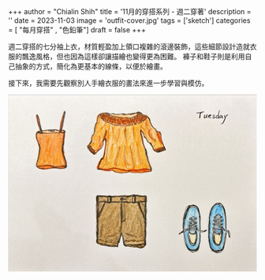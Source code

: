 +++
author = "Chialin Shih"
title = '11月的穿搭系列 - 週二穿著'
description = ''
date = 2023-11-03
image = 'outfit-cover.jpg'
tags = ['sketch']
categories = [ "每月穿搭" , "色鉛筆"]
draft = false
+++

週二穿搭的七分袖上衣，材質輕盈加上領口複雜的滾邊裝飾，這些細節設計造就衣服的飄逸風格，但也因為這樣卻讓描繪也變得更為困難。
褲子和鞋子則是利用自己抽象的方式，簡化為更基本的線條，以便於繪畫。

接下來，我需要先觀察別人手繪衣服的畫法來進一步學習與模仿。

![11月週二穿搭](ootd-tuesday-nov-2023.jpg)